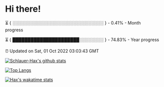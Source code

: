 # Hi there!

⏳ { ░░░░░░░░░░░░░░░░░░░░░░░░░░░░░░ } - 0.41% - Month progress

⏳ { ██████████████████████░░░░░░░░ } - 74.83% - Year progress

⏰ Updated on Sat, 01 Oct 2022 03:03:43 GMT


[![Schlauer-Hax's github stats](https://github-readme-stats.vercel.app/api?username=Schlauer-Hax&show_icons=true&theme=dark&count_private=true)](https://github.com/Schlauer-Hax)


[![Top Langs](https://github-readme-stats.vercel.app/api/top-langs/?username=Schlauer-Hax&layout=compact&theme=dark)](https://github.com/Schlauer-Hax?tab=repositories)


[![Hax's wakatime stats](https://github-readme-stats.vercel.app/api/wakatime?username=Hax&theme=dark)](https://wakatime.com/@Hax)

